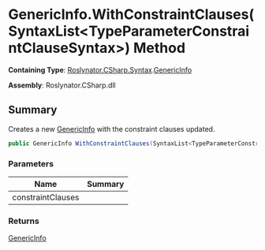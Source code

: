 # GenericInfo\.WithConstraintClauses\(SyntaxList\<TypeParameterConstraintClauseSyntax>\) Method

**Containing Type**: [Roslynator.CSharp.Syntax](../../README.md)\.[GenericInfo](../README.md)

**Assembly**: Roslynator\.CSharp\.dll

## Summary

Creates a new [GenericInfo](../README.md) with the constraint clauses updated\.

```csharp
public GenericInfo WithConstraintClauses(SyntaxList<TypeParameterConstraintClauseSyntax> constraintClauses)
```

### Parameters

| Name | Summary |
| ---- | ------- |
| constraintClauses | |

### Returns

[GenericInfo](../README.md)

